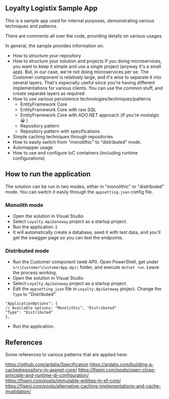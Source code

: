 ## Loyalty Logistix Sample App

This is a sample app used for internal purposes, demonstrating various techniques and patterns.

There are comments all over the code, providing details on various usages.

In general, the sample provides information on:
- How to structure your repository
- How to structure your solution and projects
If you doing microservices, you want to keep it simple and use a single project (anyway it's a small app). But, in our case, we're not doing microservices per se. The Customer component is relatively large, and it's wise to separate it into several layers. That's especially useful since you're having different implementations for various clients. You can use the common stuff, and create separate layers as required.
- How to use various persistence technologies/techniques/patterns
	- EntityFramework Core
	- EntityFramework Core with raw SQL
	- EntityFramework Core with ADO.NET approach (if you're nostalgic :grinning: )
	- Repository pattern
	- Repository pattern with specifications
- Simple caching techniques through repositories
- How to easily switch from "monolithic" to "distributed" mode.
- Automapper usage
- How to use and configure IoC containers (including runtime configurations)

## How to run the application

The solution can be run in two modes, either in "monolithic" or "distributed" mode. You can switch it easily through the `appsetting.json` config file.

### Monolith mode
- Open the solution in Visual Studio
- Select `Loyalty.ApiGateway` project as a startup project.
- Run the application :)
- It will automatically create a database, seed it with test data, and you'll get the swagger page so you can test the endpoints.

### Distributed mode
- Run the Customer component (web API). Open PowerShell, get under `src\Customer\CustomerApp.Api\` folder, and execute `dotnet run`. Leave the process working.
- Open the solution in Visual Studio
- Select `Loyalty.ApiGateway` project as a startup project.
- Edit the `appsetting.json` file in `Loyalty.ApiGateway` project. Change the `Type` to "Distributed"
```
"ApplicationOptions": {
// Available options: "Monolithic", "Distributed"
"Type": "Distributed"
},
```
- Run the application. 

## References

Some references to various patterns that are applied here:

https://github.com/ardalis/Specification
https://ardalis.com/building-a-cachedrepository-in-aspnet-core/
https://fiseni.com/posts/open-close-principle-and-runtime-di-configuration/
https://fiseni.com/posts/immutable-entities-in-ef-core/
https://fiseni.com/posts/alternative-caching-implementations-and-cache-invalidation/

